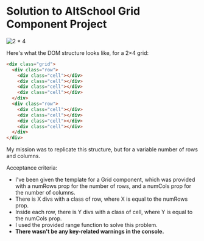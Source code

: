 # Solution to AltSchool Grid Component Project

![2 * 4](https://res.cloudinary.com/drnqdd87d/image/upload/v1693414503/altschool/oxtmohuvcsswye05wppl.png)

Here's what the DOM structure looks like, for a 2×4 grid:

```html
<div class="grid">
  <div class="row">
    <div class="cell"></div>
    <div class="cell"></div>
    <div class="cell"></div>
    <div class="cell"></div>
  </div>
  <div class="row">
    <div class="cell"></div>
    <div class="cell"></div>
    <div class="cell"></div>
    <div class="cell"></div>
  </div>
</div>
```

My mission was to replicate this structure, but for a variable number of rows and columns.

Acceptance criteria:

- I've been given the template for a Grid component, which was provided with a numRows prop for the number of rows, and a numCols prop for the number of columns.
- There is X divs with a class of row, where X is equal to the numRows prop.
- Inside each row, there is Y divs with a class of cell, where Y is equal to the numCols prop.
- I used the provided range function to solve this problem.
- **There wasn't be any key-related warnings in the console.**
